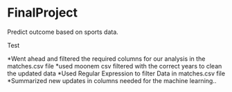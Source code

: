 # FinalProject
Predict outcome based on sports data.

Test

*Went ahead and filtered the required columns for our analysis in the matches.csv file
*used moonem csv filtered with the correct years to clean the updated data
*Used Regular Expression to filter Data in matches.csv file
*Summarized new updates in columns needed for the machine learning..
